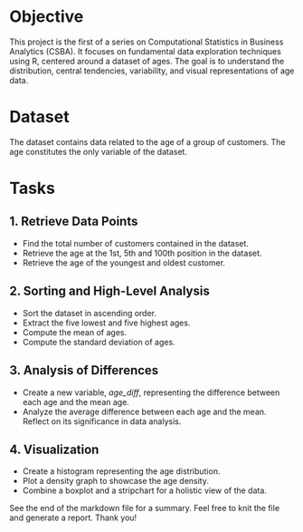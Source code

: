 # Objective
This project is the first of a series on Computational Statistics in Business Analytics (CSBA). It focuses on fundamental data exploration techniques using R, centered around a dataset of ages. The goal is to understand the distribution, central tendencies, variability, and visual representations of age data.

# Dataset
The dataset contains data related to the age of a group of customers. The age constitutes the only variable of the dataset.

# Tasks
## 1. Retrieve Data Points
* Find the total number of customers contained in the dataset.
* Retrieve the age at the 1st, 5th and 100th position in the dataset.
* Retrieve the age of the youngest and oldest customer.

## 2. Sorting and High-Level Analysis
* Sort the dataset in ascending order.
* Extract the five lowest and five highest ages.
* Compute the mean of ages.
* Compute the standard deviation of ages.

## 3. Analysis of Differences
* Create a new variable, _age_diff_, representing the difference between each age and the mean age.
* Analyze the average difference between each age and the mean. Reflect on its significance in data analysis.

## 4. Visualization
* Create a histogram representing the age distribution.
* Plot a density graph to showcase the age density.
* Combine a boxplot and a stripchart for a holistic view of the data.

See the end of the markdown file for a summary. Feel free to knit the file and generate a report. Thank you!